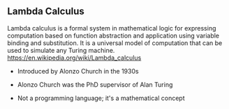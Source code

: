 ## Lambda Calculus

Lambda calculus is a formal system in mathematical logic for expressing computation based on function abstraction and application using variable binding and substitution. It is a universal model of computation that can be used to simulate any Turing machine.
https://en.wikipedia.org/wiki/Lambda_calculus

- Introduced by Alonzo Church in the 1930s

- Alonzo Church was the PhD supervisor of Alan Turing

- Not a programming language; it's a mathematical concept
